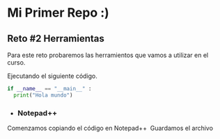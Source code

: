 # Mi Primer Repo :)
## Reto #2 Herramientas

Para este reto probaremos las herramientos que vamos a utilizar en el curso.

Ejecutando el siguiente código. 
```python 
if __name__ == "__main__" :
  print("Hola mundo")
```
+ ### Notepad++
Comenzamos copiando el código en Notepad++
![]()
Guardamos el archivo 
![]()
![]()
![]()
![]()
![]()
![]()

